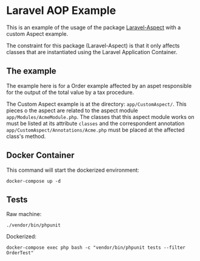 # Laravel AOP Example



This is an example of the usage of the package [Laravel-Aspect](https://github.com/ytake/Laravel-Aspect) with a custom Aspect example.

The constraint for this package (Laravel-Aspect) is that it only affects classes that are instantiated using the Laravel Application Container.



## The example

The example here is for a Order example affected by an aspet responsible for the output of the total value by a tax procedure.

The Custom Aspect example is at the directory: `app/CustomAspect/`. This pieces o the aspect are related to the aspect module `app/Modules/AcmeModule.php`. The classes that this aspect module works on must be listed at its attribute `classes` and the correspondent annotation `app/CustomAspect/Annotations/Acme.php` must be placed at the affected class's method.



## Docker Container

This command will start the dockerized environment:

```shell
docker-compose up -d
```



## Tests

Raw machine:

```shell
./vendor/bin/phpunit
```

Dockerized:

```shell
docker-compose exec php bash -c "vendor/bin/phpunit tests --filter OrderTest"
```



